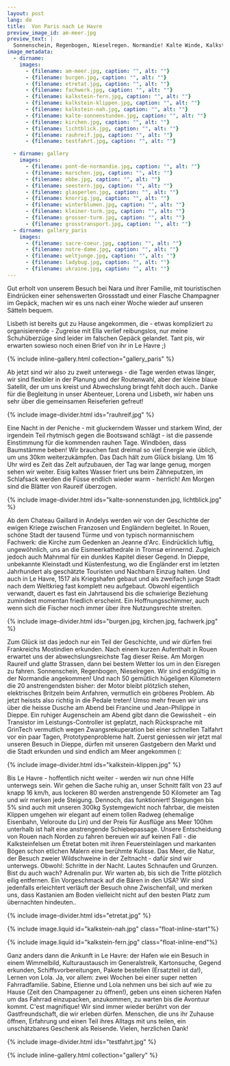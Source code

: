 ```yaml
---
layout: post
lang: de
title:  Von Paris nach Le Havre
preview_image_id: am-meer.jpg
preview_text: |
  Sonnenschein, Regenbogen, Nieselregen. Normandie! Kalte Winde, Kalkstein und Klippen. Gute Gespräche, Gastfreundschaft und Grosszügigkeit.
image_metadata:
  - dirname:
    images:
      - {filename: am-meer.jpg, caption: "", alt: ""}
      - {filename: burgen.jpg, caption: "", alt: ""}
      - {filename: etretat.jpg, caption: "", alt: ""}
      - {filename: fachwerk.jpg, caption: "", alt: ""}
      - {filename: kalkstein-fern.jpg, caption: "", alt: ""}
      - {filename: kalkstein-klippen.jpg, caption: "", alt: ""}
      - {filename: kalkstein-nah.jpg, caption: "", alt: ""}
      - {filename: kalte-sonnenstunden.jpg, caption: "", alt: ""}
      - {filename: kirchen.jpg, caption: "", alt: ""}
      - {filename: lichtblick.jpg, caption: "", alt: ""}
      - {filename: rauhreif.jpg, caption: "", alt: ""}
      - {filename: testfahrt.jpg, caption: "", alt: ""}

  - dirname: gallery
    images:
      - {filename: pont-de-normandie.jpg, caption: "", alt: ""}
      - {filename: marschen.jpg, caption: "", alt: ""}
      - {filename: ebbe.jpg, caption: "", alt: ""}
      - {filename: seestern.jpg, caption: "", alt: ""}
      - {filename: glasperlen.jpg, caption: "", alt: ""}
      - {filename: knorrig.jpg, caption: "", alt: ""}
      - {filename: winterblumen.jpg, caption: "", alt: ""}
      - {filename: kleiner-turm.jpg, caption: "", alt: ""}
      - {filename: grosser-turm.jpg, caption: "", alt: ""}
      - {filename: grosstransport.jpg, caption: "", alt: ""}
  - dirname: gallery_paris
    images:
      - {filename: sacre-coeur.jpg, caption: "", alt: ""}
      - {filename: notre-dame.jpg, caption: "", alt: ""}
      - {filename: weltjunge.jpg, caption: "", alt: ""}
      - {filename: ladybug.jpg, caption: "", alt: ""}
      - {filename: ukraine.jpg, caption: "", alt: ""}
---
```


Gut erholt von unserem Besuch bei Nara und ihrer Familie, mit touristischen Eindrücken einer sehenswerten Grossstadt und einer Flasche Champagner im Gepäck, machen wir es uns nach einer Woche wieder auf unseren Sätteln bequem.

Lisbeth ist bereits gut zu Hause angekommen, die - etwas kompliziert zu organisierende - Zugreise mit Ella verlief reibungslos, nur meine Schuhüberzüge sind leider im falschen Gepäck gelandet. Tant pis, wir erwarten sowieso noch einen Brief von ihr in Le Havre ;)

{% include inline-gallery.html collection="gallery_paris" %}

Ab jetzt sind wir also zu zweit unterwegs - die Tage werden etwas länger, wir sind flexibler in der Planung und der Routenwahl, aber der kleine blaue Satellit, der um uns kreist und Abwechslung bringt fehlt doch auch.. Danke für die Begleitung in unser Abenteuer, Lorena und Lisbeth, wir haben uns sehr über die gemeinsamen Reiseferien gefreut!

{% include image-divider.html ids="rauhreif.jpg" %}

Eine Nacht in der Peniche - mit gluckerndem Wasser und starkem Wind, der irgendein Teil rhytmisch gegen die Bootswand schlägt - ist die passende Einstimmung für die kommenden rauhen Tage. Windböen, dass Baumstämme beben! Wir brauchen fast dreimal so viel Energie wie üblich, um uns 30km weiterzukämpfen. Das Dach hält zum Glück bislang. Um 16 Uhr wird es Zeit das Zelt aufzubauen, der Tag war lange genug, morgen sehen wir weiter. Eisig kaltes Wasser friert uns beim Zähneputzen, im Schlafsack werden die Füsse endlich wieder warm - herrlich! Am Morgen sind die Blätter von Raureif überzogen.

{% include image-divider.html ids="kalte-sonnenstunden.jpg, lichtblick.jpg" %}

Ab dem Chateau Gaillard in Andelys werden wir von der Geschichte der ewigen Kriege zwischen Franzosen und Engländern begleitet. In Rouen, schöne Stadt der tausend Türme und von typisch normannischem Fachwerk: die Kirche zum Gedenken an Jeanne d'Arc. Eindrücklich luftig, ungewöhnlich, uns an die Eismeerkathedrale in Tromsø erinnernd. Zugleich jedoch auch Mahnmal für ein dunkles Kapitel dieser Gegend. In Dieppe, unbekannte Kleinstadt und Küstenfestung, wo die Engländer erst im letzten Jahrhundert als geschätzte Touristen und Nachbarn Einzug halten. Und auch in Le Havre, 1517 als Kriegshafen gebaut und als zweifach junge Stadt nach dem Weltkrieg fast komplett neu aufgebaut. Obwohl eigentlich verwandt, dauert es fast ein Jahrtausend bis die schwierige Beziehung zumindest momentan friedlich erscheint. Ein Hoffnungsschimmer, auch wenn sich die Fischer noch immer über ihre Nutzungsrechte streiten.

{% include image-divider.html ids="burgen.jpg, kirchen.jpg, fachwerk.jpg" %}

Zum Glück ist das jedoch nur ein Teil der Geschichte, und wir dürfen frei Frankreichs Mostindien erkunden. Nach einem kurzen Aufenthalt in Rouen erwartet uns der abwechslungsreichste Tag dieser Reise. Am Morgen Raureif und glatte Strassen, dann bei bestem Wetter los um in den Eisregen zu fahren. Sonnenschein, Regenbogen, Nieselregen. Wir sind endgültig in der Normandie angekommen! Und nach 50 gemütlich hügeligen Kilometern die 20 anstrengendsten bisher: der Motor bleibt plötzlich stehen, elektrisches Britzeln beim Anfahren, vermutlich ein gröberes Problem. Ab jetzt heissts also richtig in die Pedale treten! Umso mehr freuen wir uns über die heisse Dusche am Abend bei Francine und Jean-Philippe in Dieppe. Ein ruhiger Augenschein am Abend gibt dann die Gewissheit - ein Transistor im Leistungs-Controller ist geplatzt, nach Rücksprache mit GrinTech vermutlich wegen Zwangsrekuperation bei einer schnellen Talfahrt vor ein paar Tagen, Prototypenprobleme halt. Zuerst geniessen wir jetzt mal unseren Besuch in Dieppe, dürfen mit unseren Gastgebern den Markt und die Stadt erkunden und sind endlich am Meer angekommen (:

{% include image-divider.html ids="kalkstein-klippen.jpg" %}

Bis Le Havre - hoffentlich nicht weiter - werden wir nun ohne Hilfe unterwegs sein. Wir gehen die Sache ruhig an, unser Schnitt fällt von 23 auf knapp 16 km/h, aus lockeren 80 werden anstrengende 50 Kilometer am Tag und wir merken jede Steigung. Dennoch, das funktioniert! Steigungen bis 5% sind auch mit unseren 300kg Systemgewicht noch fahrbar, die meisten Klippen umgehen wir elegant auf einem tollen Radweg (ehemalige Eisenbahn, Veloroute du Lin) und der Preis für Ausflüge ans Meer 100hm unterhalb ist halt eine anstrengende Schiebepassage. Unsere Entscheidung von Rouen nach Norden zu fahren bereuen wir auf keinen Fall - die Kalksteinfelsen um Étretat boten mit ihren Feuersteinlagen und markanten Bögen schon etlichen Malern eine berühmte Kulisse. Das Meer, die Natur, der Besuch zweier Wildschweine in der Zeltnacht - dafür sind wir unterwegs. Obwohl: Schritte in der Nacht. Lautes Schnaufen und Grunzen. Bist du auch wach? Adrenalin pur. Wir warten ab, bis sich die Tritte plötzlich eilig entfernen. Ein Vorgeschmack auf die Bären in den USA? Wir sind jedenfalls erleichtert verläuft der Besuch ohne Zwischenfall, und merken uns, dass Kastanien am Boden vielleicht nicht auf den besten Platz zum übernachten hindeuten..

{% include image-divider.html ids="etretat.jpg" %}

<div class="flow-root">
  {% include image.liquid id="kalkstein-nah.jpg" class="float-inline-start"%}

  {% include image.liquid id="kalkstein-fern.jpg" class="float-inline-end"%}
</div>

Ganz anders dann die Ankunft in Le Havre: der Hafen wie ein Besuch in einem Wimmelbild, Kulturaustausch im Generalstreik, Kartonsuche, Gegend erkunden, Schiffsvorbereitungen, Pakete bestellen (Ersatzteil ist da!), Lernen von Lola. Ja, vor allem: zwei Wochen bei einer super netten Fahrradfamilie. Sabine, Etienne und Lola nehmen uns bei sich auf wie zu Hause  (Zeit den Champagener zu öffnen!), geben uns einen sicheren Hafen um das Fahrrad einzupacken, anzukommen, zu warten bis die Avontuur kommt. C'est magnifique! Wir sind immer wieder berührt von der Gastfreundschaft, die wir erleben dürfen. Menschen, die uns ihr Zuhause öffnen, Erfahrung und einen Teil ihres Alltags mit uns teilen, ein unschätzbares Geschenk als Reisende. Vielen, herzlichen Dank!

{% include image-divider.html ids="testfahrt.jpg" %}

{% include inline-gallery.html collection="gallery" %}